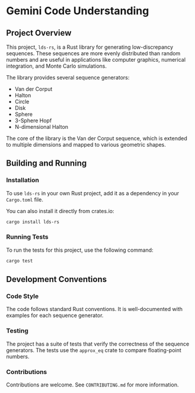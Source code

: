 # Gemini Code Understanding

## Project Overview

This project, `lds-rs`, is a Rust library for generating low-discrepancy sequences. These sequences are more evenly distributed than random numbers and are useful in applications like computer graphics, numerical integration, and Monte Carlo simulations.

The library provides several sequence generators:

*   Van der Corput
*   Halton
*   Circle
*   Disk
*   Sphere
*   3-Sphere Hopf
*   N-dimensional Halton

The core of the library is the Van der Corput sequence, which is extended to multiple dimensions and mapped to various geometric shapes.

## Building and Running

### Installation

To use `lds-rs` in your own Rust project, add it as a dependency in your `Cargo.toml` file.

You can also install it directly from crates.io:

```bash
cargo install lds-rs
```

### Running Tests

To run the tests for this project, use the following command:

```bash
cargo test
```

## Development Conventions

### Code Style

The code follows standard Rust conventions. It is well-documented with examples for each sequence generator.

### Testing

The project has a suite of tests that verify the correctness of the sequence generators. The tests use the `approx_eq` crate to compare floating-point numbers.

### Contributions

Contributions are welcome. See `CONTRIBUTING.md` for more information.
